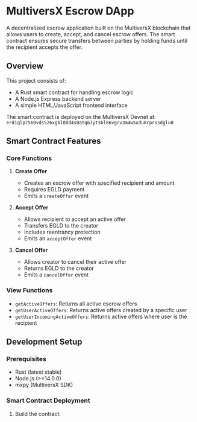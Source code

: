 # MultiversX Escrow DApp

A decentralized escrow application built on the MultiversX blockchain that allows users to create, accept, and cancel escrow offers. The smart contract ensures secure transfers between parties by holding funds until the recipient accepts the offer.

## Overview

This project consists of:
- A Rust smart contract for handling escrow logic
- A Node.js Express backend server
- A simple HTML/JavaScript frontend interface

The smart contract is deployed on the MultiversX Devnet at:
`erd1qlp7560vds526xgkl88d4s0atq67yts6l86vgrv3m4w5xdu8rprssdglu0`

## Smart Contract Features

### Core Functions

1. **Create Offer**
   - Creates an escrow offer with specified recipient and amount
   - Requires EGLD payment
   - Emits a `createOffer` event

2. **Accept Offer**
   - Allows recipient to accept an active offer
   - Transfers EGLD to the creator
   - Includes reentrancy protection
   - Emits an `acceptOffer` event

3. **Cancel Offer**
   - Allows creator to cancel their active offer
   - Returns EGLD to the creator
   - Emits a `cancelOffer` event

### View Functions

- `getActiveOffers`: Returns all active escrow offers
- `getUserActiveOffers`: Returns active offers created by a specific user
- `getUserIncomingActiveOffers`: Returns active offers where user is the recipient

## Development Setup

### Prerequisites

- Rust (latest stable)
- Node.js (>=14.0.0)
- mxpy (MultiversX SDK)

### Smart Contract Deployment

1. Build the contract:
